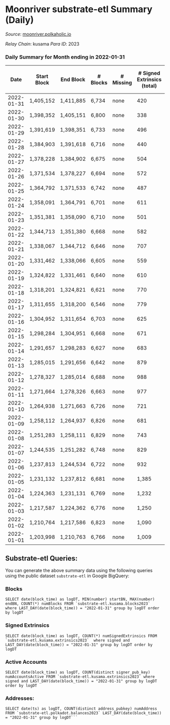 # Moonriver substrate-etl Summary (Daily)

_Source_: [moonriver.polkaholic.io](https://moonriver.polkaholic.io)

*Relay Chain*: kusama
*Para ID*: 2023



### Daily Summary for Month ending in 2022-01-31


| Date | Start Block | End Block | # Blocks | # Missing | # Signed Extrinsics (total) | # Active Accounts | # Addresses with Balances | # Events | # Transfers | # XCM Transfers In | # XCM Transfers Out |
| ---- | ----------- | --------- | -------- | --------- | --------------------------- | ----------------- | ------------------------- | -------- | ----------- | ------------------ | ------------------- |
| 2022-01-31 | 1,405,152 | 1,411,885 | 6,734 | none  | 420 | 165 | 486,033 | 657,260 | 10,941 ($22,285,794) | 11 ($52,818.13) |   |
| 2022-01-30 | 1,398,352 | 1,405,151 | 6,800 | none  | 338 | 139 |  | 622,008 | 10,811 ($8,117,150) | 11 ($30,514.55) |   |
| 2022-01-29 | 1,391,619 | 1,398,351 | 6,733 | none  | 496 | 150 |  | 701,259 | 13,981 ($9,956,595) | 20 ($24,619.18) |   |
| 2022-01-28 | 1,384,903 | 1,391,618 | 6,716 | none  | 440 | 165 |  | 711,997 | 12,704 ($13,205,174) | 16 ($188,480) |   |
| 2022-01-27 | 1,378,228 | 1,384,902 | 6,675 | none  | 504 | 173 |  | 750,169 | 13,000 ($10,654,939) | 29 ($45,643.98) |   |
| 2022-01-26 | 1,371,534 | 1,378,227 | 6,694 | none  | 572 | 192 |  | 782,593 | 13,614 ($20,174,909) | 26 ($86,318.87) |   |
| 2022-01-25 | 1,364,792 | 1,371,533 | 6,742 | none  | 487 | 148 |  | 677,500 | 11,770 ($14,158,718) | 59 ($125,602) |   |
| 2022-01-24 | 1,358,091 | 1,364,791 | 6,701 | none  | 611 | 210 |  | 829,776 | 14,469 ($21,166,461) | 44 ($142,948) |   |
| 2022-01-23 | 1,351,381 | 1,358,090 | 6,710 | none  | 501 | 169 |  | 699,987 | 11,953 ($11,548,522) | 38 ($110,904) |   |
| 2022-01-22 | 1,344,713 | 1,351,380 | 6,668 | none  | 582 | 181 |  | 864,586 | 15,238 ($18,173,175) | 50 ($172,532) |   |
| 2022-01-21 | 1,338,067 | 1,344,712 | 6,646 | none  | 707 | 232 |  | 889,097 | 16,000 ($23,514,701) | 92 ($1,314,782) |   |
| 2022-01-20 | 1,331,462 | 1,338,066 | 6,605 | none  | 559 | 212 |  | 836,175 | 13,751 ($17,373,827) | 132 ($695,524) |   |
| 2022-01-19 | 1,324,822 | 1,331,461 | 6,640 | none  | 610 | 209 |  | 830,502 | 14,153 ($15,626,236) | 38 ($83,093.39) |   |
| 2022-01-18 | 1,318,201 | 1,324,821 | 6,621 | none  | 770 | 266 |  | 900,133 | 17,575 ($24,238,038) | 36 ($41,264.72) |   |
| 2022-01-17 | 1,311,655 | 1,318,200 | 6,546 | none  | 779 | 259 |  | 942,341 | 22,037 ($25,863,263) | 44 ($38,820.69) |   |
| 2022-01-16 | 1,304,952 | 1,311,654 | 6,703 | none  | 625 | 202 |  | 891,440 | 17,753 ($22,385,171) | 57 ($651,227) |   |
| 2022-01-15 | 1,298,284 | 1,304,951 | 6,668 | none  | 671 | 235 |  | 829,951 | 18,602 ($25,176,539) | 130 ($525,495) |   |
| 2022-01-14 | 1,291,657 | 1,298,283 | 6,627 | none  | 683 | 224 |  | 877,344 | 17,989 ($20,973,184) | 53 ($23,574.52) |   |
| 2022-01-13 | 1,285,015 | 1,291,656 | 6,642 | none  | 879 | 278 |  | 1,022,339 | 27,905 ($29,199,993) | 1  |   |
| 2022-01-12 | 1,278,327 | 1,285,014 | 6,688 | none  | 988 | 311 |  | 1,002,679 | 29,759 ($26,664,121) |   |   |
| 2022-01-11 | 1,271,664 | 1,278,326 | 6,663 | none  | 977 | 368 |  | 1,070,892 | 28,240 ($35,323,727) |   |   |
| 2022-01-10 | 1,264,938 | 1,271,663 | 6,726 | none  | 721 | 291 |  | 972,953 | 24,897 ($28,068,603) |   |   |
| 2022-01-09 | 1,258,112 | 1,264,937 | 6,826 | none  | 681 | 225 |  | 877,560 | 24,713 ($16,362,076) |   |   |
| 2022-01-08 | 1,251,283 | 1,258,111 | 6,829 | none  | 743 | 225 |  | 859,990 | 18,090 ($29,561,791) |   |   |
| 2022-01-07 | 1,244,535 | 1,251,282 | 6,748 | none  | 829 | 258 |  | 879,864 | 15,082 ($35,264,068) |   |   |
| 2022-01-06 | 1,237,813 | 1,244,534 | 6,722 | none  | 932 | 250 |  | 845,483 | 16,024 ($33,503,442) |   |   |
| 2022-01-05 | 1,231,132 | 1,237,812 | 6,681 | none  | 1,385 | 369 |  | 1,094,443 | 23,111 ($60,581,465) |   |   |
| 2022-01-04 | 1,224,363 | 1,231,131 | 6,769 | none  | 1,232 | 288 |  | 889,929 | 17,382 ($30,047,098) |   |   |
| 2022-01-03 | 1,217,587 | 1,224,362 | 6,776 | none  | 1,250 | 336 |  | 827,575 | 14,781 ($22,315,839) |   |   |
| 2022-01-02 | 1,210,764 | 1,217,586 | 6,823 | none  | 1,090 | 314 |  | 850,520 | 16,170 ($28,656,837) |   |   |
| 2022-01-01 | 1,203,998 | 1,210,763 | 6,766 | none  | 1,009 | 208 |  | 827,382 | 15,443 ($20,720,563) |   |   |

## Substrate-etl Queries:
You can generate the above summary data using the following queries using the public dataset `substrate-etl` in Google BigQuery:


### Blocks
```
SELECT date(block_time) as logDT, MIN(number) startBN, MAX(number) endBN, COUNT(*) numBlocks FROM `substrate-etl.kusama.blocks2023`  where LAST_DAY(date(block_time)) = "2022-01-31" group by logDT order by logDT
```


### Signed Extrinsics
```
SELECT date(block_time) as logDT, COUNT(*) numSignedExtrinsics FROM `substrate-etl.kusama.extrinsics2023`  where signed and LAST_DAY(date(block_time)) = "2022-01-31" group by logDT order by logDT
```


### Active Accounts
```
SELECT date(block_time) as logDT, COUNT(distinct signer_pub_key) numAccountsActive FROM `substrate-etl.kusama.extrinsics2023` where signed and LAST_DAY(date(block_time)) = "2022-01-31" group by logDT order by logDT
```


### Addresses:
```
SELECT date(ts) as logDT, COUNT(distinct address_pubkey) numAddress FROM `substrate-etl.polkadot.balances2023` LAST_DAY(date(block_time)) = "2022-01-31" group by logDT```

